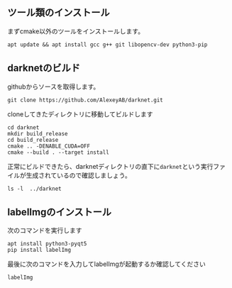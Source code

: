 ## ツール類のインストール
まずcmake以外のツールをインストールします。
```
apt update && apt install gcc g++ git libopencv-dev python3-pip
```

## darknetのビルド
githubからソースを取得します。
```
git clone https://github.com/AlexeyAB/darknet.git
```
cloneしてきたディレクトリに移動してビルドします
```
cd darknet
mkdir build_release
cd build_release
cmake .. -DENABLE_CUDA=OFF
cmake --build . --target install
```

正常にビルドできたら、darknetディレクトリの直下に`darknet`という実行ファイルが生成されているので確認しましょう。

```
ls -l  ../darknet
```

## labelImgのインストール
次のコマンドを実行します
```
apt install python3-pyqt5
pip install labelImg
```
最後に次のコマンドを入力してlabelImgが起動するか確認してください
```
labelImg
```
